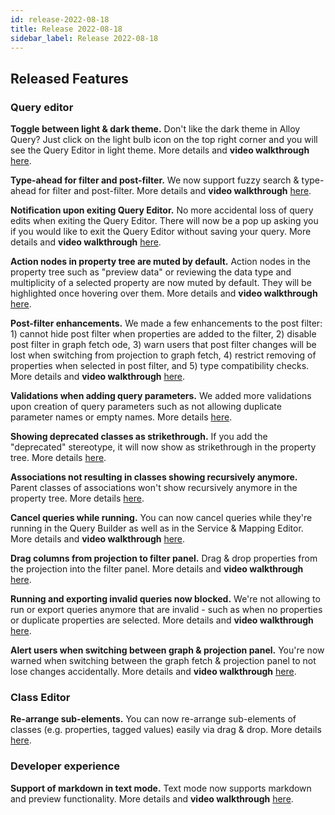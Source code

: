 ```yaml
---
id: release-2022-08-18
title: Release 2022-08-18
sidebar_label: Release 2022-08-18
---
```


## Released Features

### Query editor

**Toggle between light & dark theme.** Don't like the dark theme in Alloy Query? Just click on the light bulb icon on the top right corner and you will see the Query Editor in light theme. More details and **video walkthrough** [here](https://github.com/finos/legend-studio/pull/1388).

**Type-ahead for filter and post-filter.** We now support fuzzy search & type-ahead for filter and post-filter. More details and **video walkthrough** [here](https://github.com/finos/legend-studio/pull/1381).

**Notification upon exiting Query Editor.** No more accidental loss of query edits when exiting the Query Editor. There will now be a pop up asking you if you would like to exit the Query Editor without saving your query. More details and **video walkthrough** [here](https://github.com/finos/legend-studio/pull/1278).

**Action nodes in property tree are muted by default.** Action nodes in the property tree such as "preview data" or reviewing the data type and multiplicity of a selected property are now muted by default. They will be highlighted once hovering over them. More details and **video walkthrough** [here](https://github.com/finos/legend-studio/pull/1338).

**Post-filter enhancements.** We made a few enhancements to the post filter: 1) cannot hide post filter when properties are added to the filter, 2) disable post filter in graph fetch ode, 3) warn users that post filter changes will be lost when switching from projection to graph fetch, 4) restrict removing of properties when selected in post filter, and 5) type compatibility checks. More details and **video walkthrough** [here](https://github.com/finos/legend-studio/pull/1314).

**Validations when adding query parameters.** We added more validations upon creation of query parameters such as not allowing duplicate parameter names or empty names. More details [here](https://github.com/finos/legend-studio/issues/1269).

**Showing deprecated classes as strikethrough.** If you add the "deprecated" stereotype, it will now show as strikethrough in the property tree. More details [here](https://github.com/finos/legend-studio/pull/1310).

**Associations not resulting in classes showing recursively anymore.** Parent classes of associations won't show recursively anymore in the property tree. More details [here](https://github.com/finos/legend-studio/pull/1180).

**Cancel queries while running.** You can now cancel queries while they're running in the Query Builder as well as in the Service & Mapping Editor. More details and **video walkthrough** [here](https://github.com/finos/legend-studio/pull/1358).

**Drag columns from projection to filter panel.** Drag & drop properties from the projection into the filter panel. More details and **video walkthrough** [here](https://github.com/finos/legend-studio/pull/1350).

**Running and exporting invalid queries now blocked.** We're not allowing to run or export queries anymore that are invalid - such as when no properties or duplicate properties are selected. More details and **video walkthrough** [here](https://github.com/finos/legend-studio/pull/1359).

**Alert users when switching between graph & projection panel.** You're now warned when switching between the graph fetch & projection panel to not lose changes accidentally. More details and **video walkthrough** [here](https://github.com/finos/legend-studio/pull/1383).

### Class Editor

**Re-arrange sub-elements.** You can now re-arrange sub-elements of classes (e.g. properties, tagged values) easily via drag & drop. More details [here](https://github.com/finos/legend-studio/pull/1395).

### Developer experience

**Support of markdown in text mode.** Text mode now supports markdown and preview functionality. More details and **video walkthrough** [here](https://github.com/finos/legend-studio/pull/1282).



